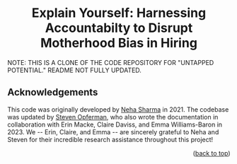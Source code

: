 <h1 align="center">Explain Yourself: Harnessing Accountabilty to Disrupt Motherhood Bias in Hiring </h1>
<div id="top"></div>

<p align="left">
NOTE: THIS IS A CLONE OF THE CODE REPOSITORY FOR "UNTAPPED POTENTIAL." README NOT FULLY UPDATED.

## Acknowledgements <a name="acknowledgements"></a>

This code was originally developed by [Neha Sharma](https://github.com/sharman99) in 2021. The codebase was updated by [Steven Opferman](https://thefirstquestion.github.io/), who also wrote the documentation in collaboration with Erin Macke, Claire Daviss, and Emma Williams-Baron in 2023. We -- Erin, Claire, and Emma -- are sincerely grateful to Neha and Steven for their incredible research assistance throughout this project!

<p align="right">(<a href="#top">back to top</a>)</p>

